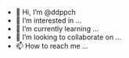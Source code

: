- 👋 Hi, I’m @ddppch
- 👀 I’m interested in ...
- 🌱 I’m currently learning ...
- 💞️ I’m looking to collaborate on ...
- 📫 How to reach me ...

<!---
ddppch/ddppch is a ✨ special ✨ repository because its `README.md` (this file) appears on your GitHub profile.
You can click the Preview link to take a look at your changes.
--->
